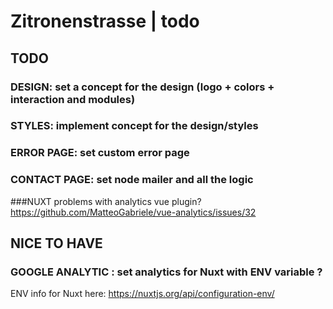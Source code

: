 # Zitronenstrasse | todo

## TODO

### DESIGN: set a concept for the design (logo + colors + interaction and modules)

### STYLES: implement concept for the design/styles

### ERROR PAGE: set custom error page

### CONTACT PAGE: set node mailer and all the logic

###NUXT problems with analytics vue plugin?
https://github.com/MatteoGabriele/vue-analytics/issues/32


## NICE TO HAVE

### GOOGLE ANALYTIC : set analytics for Nuxt with ENV variable ?
ENV info for Nuxt here: https://nuxtjs.org/api/configuration-env/
